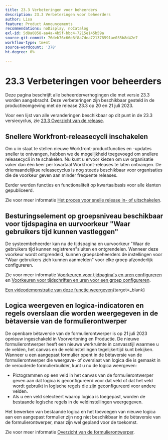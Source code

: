 ```yaml
---
title: 23.3 Verbeteringen voor beheerders
description: 23.3 Verbeteringen voor beheerders
author: Lisa
feature: Product Announcements
recommendations: noDisplay, noCatalog
exl-id: 5d8a0858-aa4a-4b5f-bbc4-7215e145b59a
source-git-commit: 76deb76c66e8f8a7dea721378591ae035b8d42e7
workflow-type: tm+mt
source-wordcount: '378'
ht-degree: 0%

---
```


# 23.3 Verbeteringen voor beheerders

Deze pagina beschrijft alle beheerderverhogingen die met versie 23.3 worden aangebracht. Deze verbeteringen zijn beschikbaar gesteld in de productieomgeving met de release 23.3 op 20 en 21 juli 2023.

Voor een lijst van alle veranderingen beschikbaar op dit punt in de 23.3 versiecyclus, zie [23.3 Overzicht van de release](/help/quicksilver/product-announcements/product-releases/23.3-release-activity/23-3-release-overview.md).

## Snellere Workfront-releasecycli inschakelen

Om u in staat te stellen nieuwe Workfront-productfuncties en -updates sneller te ontvangen, hebben we de mogelijkheid toegevoegd om snellere releasecycli in te schakelen. Nu kunt u ervoor kiezen om uw organisatie vaker dan één keer per kwartaal Workfront-releases te laten ontvangen. De driemaandelijkse releasecyclus is nog steeds beschikbaar voor organisaties die de voorkeur geven aan minder frequente releases.

Eerder werden functies en functionaliteit op kwartaalbasis voor alle klanten gepubliceerd.

Zie voor meer informatie [Het proces voor snelle release in- of uitschakelen](/help/quicksilver/administration-and-setup/set-up-workfront/configure-system-defaults/enable-fast-release-process.md).

## Besturingselement op groepsniveau beschikbaar voor tijdspagina en uurvoorkeur &quot;Waar gebruikers tijd kunnen vastleggen&quot;

De systeembeheerder kan nu de tijdspagina en uurvoorkeur &quot;Waar de gebruikers tijd kunnen registreren&quot;sluiten en ontgrendelen. Wanneer deze voorkeur wordt ontgrendeld, kunnen groepsbeheerders de instellingen voor &quot;Waar gebruikers zich kunnen aanmelden&quot; voor elke groep afzonderlijk configureren.

Zie voor meer informatie [Voorkeuren voor tijdpagina&#39;s en uren configureren](/help/quicksilver/administration-and-setup/set-up-workfront/configure-timesheets-schedules/timesheet-and-hour-preferences.md) en [Voorkeuren voor tijdschriften en uren voor een groep configureren](/help/quicksilver/administration-and-setup/manage-groups/create-and-manage-groups/configure-timesheet-hour-preferences-group.md).

[Een videodemonstratie van deze functie weergeven](https://video.tv.adobe.com/v/3419111/){target=_blank}

## Logica weergeven en logica-indicatoren en regels overslaan die worden weergegeven in de bètaversie van de formulierontwerper

De openbare bètaversie van de formulierontwerper is op 21 juli 2023 opnieuw ingeschakeld in Voorvertoning en Productie. De nieuwe formulierontwerper heeft een nieuwe werkruimte in canvasstijl waarmee u de velden, het canvas en de veldinstellingen tegelijkertijd kunt bekijken.
Wanneer u een aangepast formulier opent in de bètaversie van de formulierontwerper die weergave- of overslaat van logica die is gemaakt in de verouderde formulierbuilder, kunt u nu de logica weergeven:

* Pictogrammen op een veld in het canvas van de formulierontwerper geven aan dat logica is geconfigureerd voor dat veld of dat het veld wordt gebruikt in logische regels die zijn geconfigureerd voor andere velden.
* Als u een veld selecteert waarop logica is toegepast, worden de bestaande logische regels in de veldinstellingen weergegeven.

Het bewerken van bestaande logica en het toevoegen van nieuwe logica aan een aangepast formulier zijn nog niet beschikbaar in de bètaversie van de formulierontwerper, maar zijn wel gepland voor de toekomst.

Zie voor meer informatie [Overzicht van de formulierontwerper](/help/quicksilver/administration-and-setup/customize-workfront/create-manage-custom-forms/form-designer/form-designer-overview.md).
